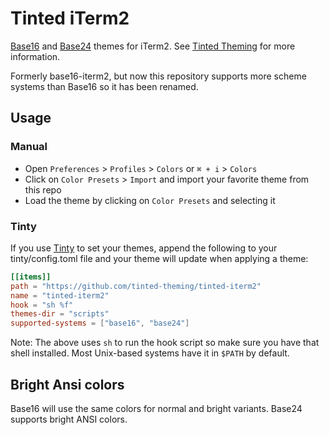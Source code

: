 # Tinted iTerm2

[Base16] and [Base24] themes for iTerm2. See [Tinted Theming] for more
information.  

Formerly base16-iterm2, but now this repository supports more scheme
systems than Base16 so it has been renamed.

## Usage

### Manual

- Open `Preferences` > `Profiles` > `Colors` or `⌘ + i` > `Colors`
- Click on `Color Presets` > `Import` and import your favorite theme
  from this repo
- Load the theme by clicking on `Color Presets` and selecting it

### Tinty

If you use [Tinty] to set your themes, append the following to your
tinty/config.toml file and your theme will update when applying a theme:

```toml
[[items]]
path = "https://github.com/tinted-theming/tinted-iterm2"
name = "tinted-iterm2"
hook = "sh %f"
themes-dir = "scripts"
supported-systems = ["base16", "base24"]
```

Note: The above uses `sh` to run the hook script so make sure you have
that shell installed. Most Unix-based systems have it in `$PATH` by
default.

## Bright Ansi colors

Base16 will use the same colors for normal and bright variants. Base24
supports bright ANSI colors.

[Base16]: https://github.com/tinted-theming/home/blob/main/styling.md
[Base24]: https://github.com/tinted-theming/base24/blob/main/styling.md
[Tinted Theming]: https://github.com/tinted-theming/home
[tinted-shell]: https://github.com/tinted-theming/tinted-shell
[Tinty]: https://github.com/tinted-theming/tinty
